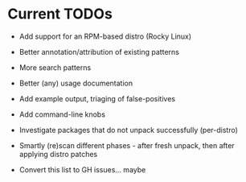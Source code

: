 # Current TODOs

- Add support for an RPM-based distro (Rocky Linux)

- Better annotation/attribution of existing patterns

- More search patterns

- Better (any) usage documentation

- Add example output, triaging of false-positives

- Add command-line knobs

- Investigate packages that do not unpack successfully (per-distro)

- Smartly (re)scan different phases - after fresh unpack, then after
  applying distro patches

- Convert this list to GH issues... maybe
